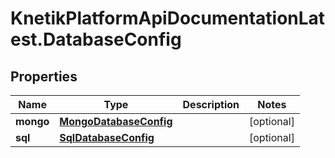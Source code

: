 # KnetikPlatformApiDocumentationLatest.DatabaseConfig

## Properties
Name | Type | Description | Notes
------------ | ------------- | ------------- | -------------
**mongo** | [**MongoDatabaseConfig**](MongoDatabaseConfig.md) |  | [optional] 
**sql** | [**SqlDatabaseConfig**](SqlDatabaseConfig.md) |  | [optional] 


